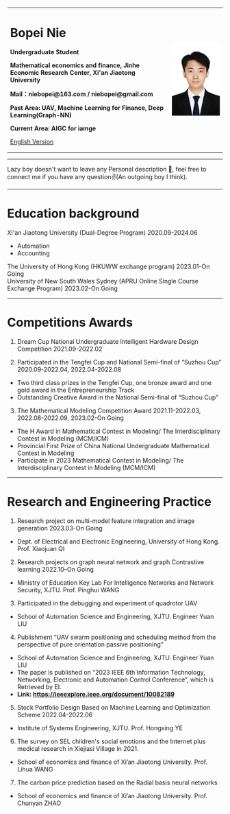 <div>
<table border="0">
  <tr>
    <td width="75%">
      <h1>Bopei Nie</h1>
      <p><b>Undergraduate Student</b></p>
      <p><b>Mathematical economics and finance, Jinhe Economic Research Center, Xi'an Jiaotong University</b></p>
      <p><b>Mail：niebopei@163.com / niebopei@gmail.com</b></p>
      <p><b>Past Area: UAV, Machine Learning for Finance, Deep Learning(Graph-NN)</b></p>
      <p><b>Current Area: AIGC for iamge</b></p>
      <p><a href="/index-en.html">English Version</a></p>
    </td>
    <td width="25%">
      <img src="/White_zjj.jpg" width="100%">
    </td>
  </tr>
</table>
</div>

---

Lazy boy doesn't want to leave any Personal description 👀, feel free to connect me if you have any question✌️(An outgoing boy I think).

---

# Education background
Xi'an Jiaotong University (Dual-Degree Program) 2020.09-2024.06   
* Automation               
* Accounting    
      
The University of Hong Kong (HKUWW exchange program) 2023.01-On Going                 
University of New South Wales Sydney (APRU Online Single Course Exchange Program) 2023.02-On Going  

---

# Competitions Awards
1. Dream Cup National Undergraduate Intelligent Hardware Design Competition 2021.09-2022.02       
    
2. Participated in the Tengfei Cup and National Semi-final of “Suzhou Cup” 2020.09-2022.04, 2022.04-2022.08          
* Two third class prizes in the Tengfei Cup, one bronze award and one gold award in the Entrepreneurship Track                     
* Outstanding Creative Award in the National Semi-final of “Suzhou Cup”     
               
3. The Mathematical Modeling Competition Award 2021.11-2022.03, 2022.08-2022.09, 2023.02-On Going           
* The H Award in Mathematical Contest in Modeling/ The Interdisciplinary Contest in Modeling (MCM/ICM)                    
* Provincial First Prize of China National Undergraduate Mathematical Contest in Modeling                          
* Participate in 2023 Mathematical Contest in Modeling/ The Interdisciplinary Contest in Modeling (MCM/ICM)                      

---

# Research and Engineering Practice         
1. Research project on multi-model feature integration and image generation 2023.03-On Going            
* Dept. of Electrical and Electronic Engineering, University of Hong Kong.         Prof. Xiaojuan QI        

2. Research projects on graph neural network and graph Contrastive learning 2022.10–On Going        
* Ministry of Education Key Lab For Intelligence Networks and Network Security, XJTU.        Prof. Pinghui WANG        

3. Participated in the debugging and experiment of quadrotor UAV
* School of Automation Science and Engineering, XJTU.        Engineer Yuan LIU  

4. Publishment “UAV swarm positioning and scheduling method from the perspective of pure orientation passive positioning”
* School of Automation Science and Engineering, XJTU.        Engineer Yuan LIU  
* The paper is published on “2023 IEEE 6th Information Technology, Networking, Electronic and Automation Control Conference”, which is Retrieved by EI.             
* **Link: https://ieeexplore.ieee.org/document/10082189**

5. Stock Portfolio Design Based on Machine Learning and Optimization Scheme 2022.04-2022.06
* Institute of Systems Engineering, XJTU.        Prof. Hongxing YE

6. The survey on SEL children's social emotions and the Internet plus medical research in Xiejiasi Village in 2021.
* School of economics and finance of Xi’an Jiaotong University.        Prof. Lihua WANG

7. The carbon price prediction based on the Radial basis neural networks
* School of economics and finance of Xi’an Jiaotong University.        Prof. Chunyan ZHAO
